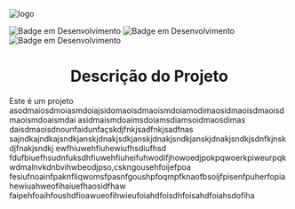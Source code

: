 ![logo](https://github.com/StagiFAM/Stagi/assets/134010018/18772bdd-8d9d-4ab8-8488-0632267001c6)

![Badge em Desenvolvimento](https://img.shields.io/badge/Status-Em%20desenvolvimento-blueviolet)
![Badge em Desenvolvimento](https://img.shields.io/badge/Time%20to%20Release-6%20Months-blue)
![Badge em Desenvolvimento](https://img.shields.io/badge/Version-00.00-blueviolet)

<h1 align="center"> Descrição do Projeto </h1>

Este é um projeto asodmaiosdmoiasmdoiajsidomaoisdmaoismdoiamodimaosidmaoisdmaoisdmaoismdoaismdai
asidmaismdoaimsdoiamsdiamsoidmaosdimas
daisdmaoisdnounfaidunfaçskdjfnkjsadfnkjsadfnas
sajndkajndkajsndkjanskjdnakjsdkjanskjdnakjsndkjanskjdnakjsndkjsdnfkjnskdjfnakjsndkj ewfhiuwehfiuhewiufhsdiufhsd
fdufbiuefhsudnfuksdhfiuwehfiuheifuhwodifjhowoedjpokpqwoerkpiweurpqkwdmalnvkdnbvihwbeodjpso,cskngousehfoijefpoa
fesiufnoainfpaknfliqwomsfpasnfgoushpfoqmpfknaofbsoijfpisenfpuherfopiahewiuahweofihaiuefhaosidfhaw
faipehfoaihfoushdfioawueofihwieufoiahdfoisdhfoisahdfoiahsdofiha
